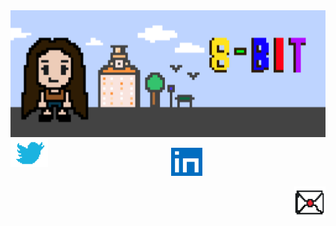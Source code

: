 <img src="pixel8bit.png">

<a href="https://twitter.com/epitiffany">
  <img src="twitter.png" height = 45px width = 60px align="left" >
</a>

<a href="https://linkedin.com/in/epitiffany">
   <p align = "center">
    <img src="linkedin.png" height = 45px width = 50px>
  </p>
</a>


<a href="mailto:tiffanylam38@yahoo.com">
  <img src="email.png" height = 50px width = 50px align= "right" >
</a>
